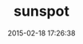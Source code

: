 ---
layout: post
title:  "sunspot"
repo:   "sunspot/sunspot"
date:   2015-02-18 17:26:38
gemurl: http://outoftime.github.com/sunspot
---